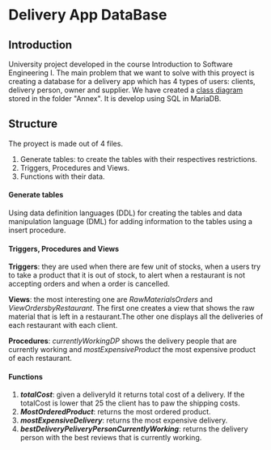 # Delivery App DataBase
## Introduction
University project developed in the course Introduction to Software Engineering I.
The main problem that we want to solve with this proyect is creating a database for a delivery app which has 4 types of users: clients, delivery person, owner and supplier. We have created a [class diagram](/Annex/ClassDiagram.png) stored in the folder "Annex". It is develop using SQL in MariaDB.
## Structure
The proyect is made out of 4 files.
1. Generate tables: to create the tables with their respectives restrictions.
2. Triggers, Procedures and Views.
3. Functions with their data.

#### Generate tables
Using data definition languages (DDL) for creating the tables and data manipulation language (DML) for adding information to the tables using a insert procedure.


#### Triggers, Procedures and Views
**Triggers**: they are used when there are few unit of stocks, when a users try to take a product that it is out of stock, to alert when a restaurant is not accepting orders and when a order is cancelled.

**Views**: the most interesting one are _RawMaterialsOrders_ and _ViewOrdersbyRestaurant_. The first one creates a view that shows the raw material that is left in a restaurant.The other one displays all the deliveries of each restaurant with each client.

**Procedures**: _currentlyWorkingDP_ shows the delivery people that are currently working and _mostExpensiveProduct_ the most expensive product of each restaurant. 

#### Functions
1. **_totalCost_**: given a deliveryId it returns total cost of a delivery. If the totalCost is lower that 25 the client has to paw the shipping costs.
2. **_MostOrderedProduct_**: returns the most ordered product.
3. **_mostExpensiveDelivery_**: returns the most expensive delivery.
4. **_bestDeliveryPeliveryPersonCurrentlyWorking_**: returns the delivery person with the best reviews that is currently working.






